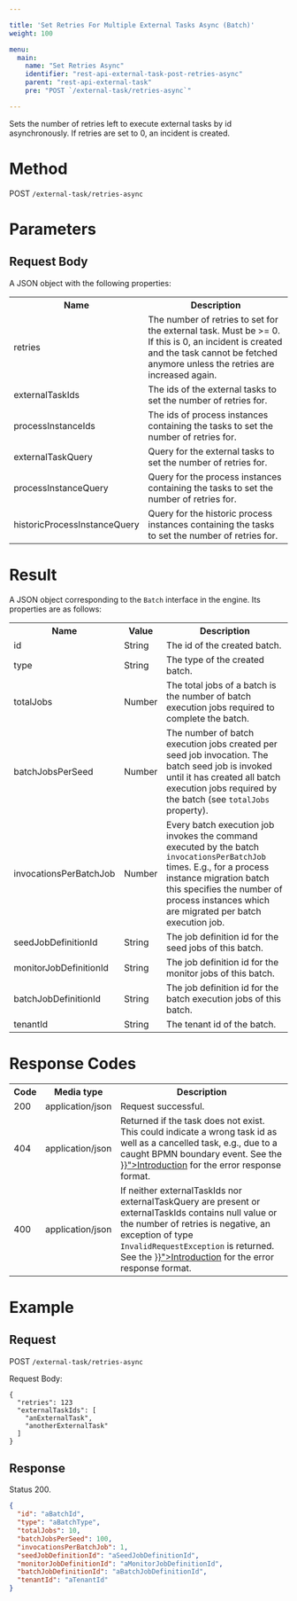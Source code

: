 ```yaml
---

title: 'Set Retries For Multiple External Tasks Async (Batch)'
weight: 100

menu:
  main:
    name: "Set Retries Async"
    identifier: "rest-api-external-task-post-retries-async"
    parent: "rest-api-external-task"
    pre: "POST `/external-task/retries-async`"

---
```



Sets the number of retries left to execute external tasks by id asynchronously. If retries are set to 0, an incident is created.

# Method

POST `/external-task/retries-async`


# Parameters

## Request Body

A JSON object with the following properties:

<table class="table table-striped">
  <tr>
    <th>Name</th>
    <th>Description</th>
  </tr>
  <tr>
    <td>retries</td>
    <td>The number of retries to set for the external task.  Must be >= 0. If this is 0, an incident is created and the task cannot be fetched anymore unless the retries are increased again.</td>
  </tr>
  <tr>
    <td>externalTaskIds</td>
    <td>The ids of the external tasks to set the number of retries for.</td>
  </tr>
  <tr>
    <td>processInstanceIds</td>
    <td>The ids of process instances containing the tasks to set the number of retries for.</td>
  </tr>
  <tr>
    <td>externalTaskQuery</td>
    <td>Query for the external tasks to set the number of retries for.</td>
  </tr>
  <tr>
    <td>processInstanceQuery</td>
    <td>Query for the process instances containing the tasks to set the number of retries for.</td>
   </tr>
   <tr>
     <td>historicProcessInstanceQuery</td>
     <td>Query for the historic process instances containing the tasks to set the number of retries for.</td>
   </tr>
</table>


# Result

A JSON object corresponding to the `Batch` interface in the engine. Its
properties are as follows:

<table class="table table-striped">
  <tr>
    <th>Name</th>
    <th>Value</th>
    <th>Description</th>
  </tr>
  <tr>
    <td>id</td>
    <td>String</td>
    <td>The id of the created batch.</td>
  </tr>
  <tr>
    <td>type</td>
    <td>String</td>
    <td>The type of the created batch.</td>
  </tr>
  <tr>
    <td>totalJobs</td>
    <td>Number</td>
    <td>
      The total jobs of a batch is the number of batch execution jobs required to
      complete the batch.
    </td>
  </tr>
  <tr>
    <td>batchJobsPerSeed</td>
    <td>Number</td>
    <td>
      The number of batch execution jobs created per seed job invocation.
      The batch seed job is invoked until it has created all batch execution jobs required by
      the batch (see <code>totalJobs</code> property).
    </td>
  </tr>
  <tr>
    <td>invocationsPerBatchJob</td>
    <td>Number</td>
    <td>
      Every batch execution job invokes the command executed by the batch
      <code>invocationsPerBatchJob</code> times. E.g., for a process instance
      migration batch this specifies the number of process instances which
      are migrated per batch execution job.
    </td>
  </tr>
  <tr>
    <td>seedJobDefinitionId</td>
    <td>String</td>
    <td>The job definition id for the seed jobs of this batch.</td>
  </tr>
  <tr>
    <td>monitorJobDefinitionId</td>
    <td>String</td>
    <td>The job definition id for the monitor jobs of this batch.</td>
  </tr>
  <tr>
    <td>batchJobDefinitionId</td>
    <td>String</td>
    <td>The job definition id for the batch execution jobs of this batch.</td>
  </tr>
  <tr>
    <td>tenantId</td>
    <td>String</td>
    <td>The tenant id of the batch.</td>
  </tr>
</table>



# Response Codes

<table class="table table-striped">
  <tr>
    <th>Code</th>
    <th>Media type</th>
    <th>Description</th>
  </tr>
  <tr>
    <td>200</td>
    <td>application/json</td>
    <td>Request successful.</td>
  </tr>
  <tr>
    <td>404</td>
    <td>application/json</td>
    <td>Returned if the task does not exist. This could indicate a wrong task id as well as a cancelled task, e.g., due to a caught BPMN boundary event. See the <a href="{{< relref "reference/rest/overview/_index.md#error-handling" >}}">Introduction</a> for the error response format.</td>
  </tr>
 <tr>
    <td>400</td>
    <td>application/json</td>
    <td>
      If neither externalTaskIds nor externalTaskQuery are present or externalTaskIds contains null value or the number of retries is negative, an exception of type <code>InvalidRequestException</code> is returned. See the <a href="{{< relref "reference/rest/overview/_index.md#error-handling" >}}">Introduction</a> for the error response format.
    </td>
  </tr>
</table>

# Example

## Request

POST `/external-task/retries-async`

Request Body:

    {
      "retries": 123
      "externalTaskIds": [
        "anExternalTask",
        "anotherExternalTask"
      ]
    }

## Response

Status 200.

```json
{
  "id": "aBatchId",
  "type": "aBatchType",
  "totalJobs": 10,
  "batchJobsPerSeed": 100,
  "invocationsPerBatchJob": 1,
  "seedJobDefinitionId": "aSeedJobDefinitionId",
  "monitorJobDefinitionId": "aMonitorJobDefinitionId",
  "batchJobDefinitionId": "aBatchJobDefinitionId",
  "tenantId": "aTenantId"
}
```
